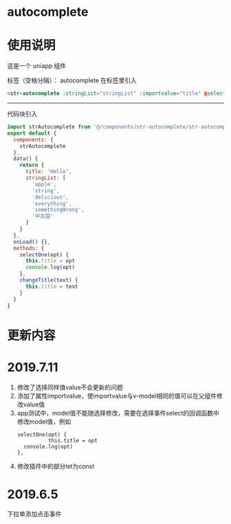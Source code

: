 # autocomplete

# 使用说明

这是一个 uniapp 组件

标签（空格分隔）： autocomplete
在标签里引入

```html
<str-autocomplete :stringList="stringList" :importvalue="title" @select="selectOne" highlightColor="#FF0000" v-model="title"></str-autocomplete>
```

---

代码块引入

```javascript
import strAutocomplete from '@/components/str-autocomplete/str-autocomplete.vue'
export default {
  components: {
    strAutocomplete
  },
  data() {
    return {
      title: 'Hello',
      stringList: [
        'apple',
        'string',
        'delicious',
        'everything',
        'somethingWrong',
        '中古国'
      ]
    }
  },
  onLoad() {},
  methods: {
    selectOne(opt) {
      this.title = opt
      console.log(opt)
    },
    changeTitle(text) {
      this.title = text
    }
  }
}
```

# 更新内容

# 2019.7.11

  1. 修改了选择同样值value不会更新的问题
  2. 添加了属性importvalue，使importvalue与v-model相同的值可以在父组件修改value值
  3. app测试中，model值不能随选择修改，需要在选择事件select的回调函数中修改model值，例如
      ```
      selectOne(opt) {
				this.title = opt
        console.log(opt)
      },
      ```
  4. 修改插件中的部分let为const

# 2019.6.5

下拉单添加点击事件
